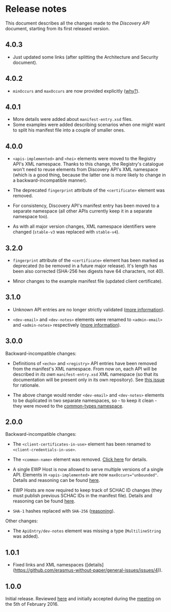 Release notes
=============

This document describes all the changes made to the *Discovery API* document,
starting from its first released version.


4.0.3
-----

* Just updated some links (after splitting the Architecture and Security
  document).


4.0.2
-----

* `minOccurs` and `maxOccurs` are now provided explicitly
  ([why?](https://github.com/erasmus-without-paper/general-issues/issues/22)).


4.0.1
-----

* More details were added about `manifest-entry.xsd` files.
* Some examples were added describing scenarios when one might want to split
  his manifest file into a couple of smaller ones.


4.0.0
-----

* `<apis-implemented>` and `<hei>` elements were moved to the Registry API's
  XML namespace. Thanks to this change, the Registry's catalogue won't need to
  reuse elements from Discovery API's XML namespace (which is a good thing,
  because the latter one is more likely to change in a backward-incompatible
  manner).

* The deprecated `fingerprint` attribute of the `<certificate>` element was
  removed.

* For consistency, Discovery API's manifest entry has been moved to a separate
  namespace (all other APIs currently keep it in a separate namespace too).

* As with all major version changes, XML namespace identifiers were changed
  (`stable-v3` was replaced with `stable-v4`).


3.2.0
-----

* `fingerprint` attribute of the `<certificate>` element has been marked as
  deprecated (to be removed in a future major release). It's length has been
  also corrected (SHA-256 hex digests have 64 characters, not 40).

* Minor changes to the example manifest file (updated client certificate).


3.1.0
-----

* Unknown API entries are no longer strictly validated
  ([more information](https://github.com/erasmus-without-paper/ewp-specs-api-discovery/issues/9)).

* `<dev-email>` and `<dev-notes>` elements were renamed to `<admin-email>` and
  `<admin-notes>` respectively
  ([more information](https://github.com/erasmus-without-paper/ewp-specs-api-discovery/issues/8)).


3.0.0
-----

Backward-incompatible changes:

* Definitions of `<echo>` and `<registry>` API entries have been removed from
  the manifest's XML namespace. From now on, each API will be described in *its
  own* `manifest-entry.xsd` XML namespace (so that its documentation will be
  present only in its own repository). See
  [this issue](https://github.com/erasmus-without-paper/ewp-specs-api-discovery/issues/6)
  for rationale.

* The above change would render `<dev-email>` and `<dev-notes>` elements to be
  duplicated in two separate namespaces, so - to keep it clean - they were
  moved to the
  [common-types namespace](https://github.com/erasmus-without-paper/ewp-specs-architecture/blob/stable-v1/common-types.xsd).


2.0.0
-----

Backward-incompatible changes:

* The `<client-certificates-in-use>` element has been renamed to
  `<client-credentials-in-use>`.

* The `<common-name>` element was removed.
  [Click here](https://github.com/erasmus-without-paper/ewp-specs-architecture/issues/2)
  for details.

* A single EWP Host is now allowed to serve multiple versions of a single API.
  Elements in `<apis-implemented>` are now `maxOccurs="unbounded"`. Details
  and reasoning can be found
  [here](https://github.com/erasmus-without-paper/ewp-specs-architecture/issues/6).

* EWP Hosts are now required to keep track of SCHAC ID changes (they must
  publish previous SCHAC IDs in the manifest file). Details and reasoning can
  be found [here](https://github.com/erasmus-without-paper/ewp-specs-api-discovery/issues/4).

* `SHA-1` hashes replaced with `SHA-256`
  ([reasoning](https://github.com/erasmus-without-paper/ewp-specs-api-discovery/issues/2)).

Other changes:

* The `ApiEntry/dev-notes` element was missing a type (`MultilineString` was
  added).


1.0.1
-----

* Fixed links and XML namespaces
  ([details] (https://github.com/erasmus-without-paper/general-issues/issues/4)).


1.0.0
-----

Initial release. Reviewed
[here](https://github.com/erasmus-without-paper/ewp-specs-api-discovery/pull/1/files)
and initially accepted during the
[meeting](https://github.com/erasmus-without-paper/general-issues/issues/3)
on the 5th of February 2016.
